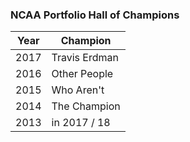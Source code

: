 ### NCAA Portfolio Hall of Champions

Year | Champion
---- | --------
2017 | Travis Erdman
2016 | Other People
2015 | Who Aren't
2014 | The Champion
2013 | in 2017 / 18
